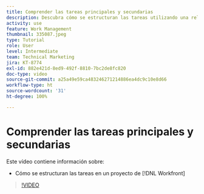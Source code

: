 ```yaml
---
title: Comprender las tareas principales y secundarias
description: Descubra cómo se estructuran las tareas utilizando una relación principal secundaria en un proyecto de  [!DNL  Workfront] .
activity: use
feature: Work Management
thumbnail: 335087.jpeg
type: Tutorial
role: User
level: Intermediate
team: Technical Marketing
jira: KT-8774
exl-id: 882e421d-8ed9-492f-8810-7bc2de8fc820
doc-type: video
source-git-commit: a25a49e59ca483246271214886ea4dc9c10e8d66
workflow-type: ht
source-wordcount: '31'
ht-degree: 100%

---
```


# Comprender las tareas principales y secundarias

Este vídeo contiene información sobre:

* Cómo se estructuran las tareas en un proyecto de [!DNL Workfront]

>[!VIDEO](https://video.tv.adobe.com/v/335087/?quality=12&learn=on)
